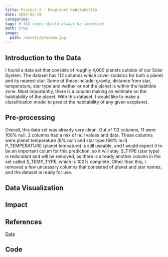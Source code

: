 ```yaml
---
title: Project 2 - Exoplanet Habitability
date: 2024-02-19
categories: 
tags: # TAG names should always be lowercase
math: true
image:
  path: /assets/proxima.jpg
---
```


## Introduction to the Data
I found a data set that consists of roughly 4,000 planets outside of our Solar System. The dataset has 112 columns which cover statistcs for both a planet and its nearest star. Some of these include: gravity, distance from star, temperature, star type and wether or not the planet is within the habitible zone. Most importantly, there is a column making an estimate on the habitability of the planet. With this dataset, I would like to make a classification model to predict the habitability of any given exoplanet.
## Pre-processing
Overall, this data set was already very clean. Out of 112 columns, 11 were 100% null. 2 columns had a mix of null values and data. These columns were planet temperature (8% null) and star type (66% null). P_TEMPERATURE (planet tempature) is still useable, and I would expect it to be an important colum for this prediction, so it will stay. S_TYPE (star type) is redundant and will be removed, as there is already another column in the set called S_TEMP_TYPE, which is 100% complete. Other than this, I removed a few uncessary columns that consisted of planet and star names, and the dataset is ready for use.
## Data Visualization
## Impact
## References 
[Data](https://www.kaggle.com/datasets/chandrimad31/phl-exoplanet-catalog/data)
## Code

